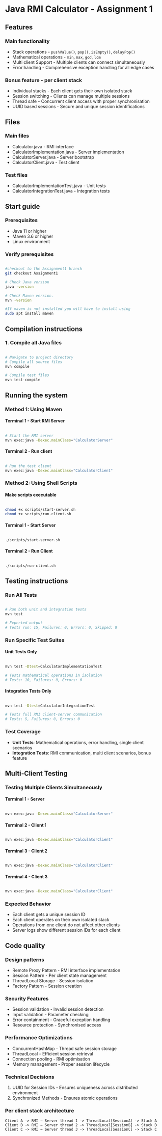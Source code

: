 # Java RMI Calculator - Assignment 1

## Features

### Main functionality
- Stack operations - `pushValue()`, `pop()`, `isEmpty()`, `delayPop()`
- Mathematical operations - `min`, `max`, `gcd`, `lcm`
- Multi client Support - Multiple clients can connect simultaneously
- Error handling - Comprehensive exception handling for all edge cases

### Bonus feature - per client stack 
- Individual stacks - Each client gets their own isolated stack
- Session switching - Clients can manage multiple sessions 
- Thread safe - Concurrent client access with proper synchronisation 
- UUID based sessions - Secure and unique session identifications 

## Files 

### Main files 

- Calculator.java - RMI interface
- CalculatorImplementation.java - Server implementation 
- CalculatorServer.java - Server bootstrap
- CalculatorClient.java - Test client

### Test files 

- CalculatorImplementationTest.java - Unit tests 
- CalculatorIntegrationTest.java - Integration tests

## Start guide

### Prerequisites
- Java 11 or higher
- Maven 3.6 or higher
- Linux environment

### Verify prerequisites
```bash

#checkout to the Assignment1 branch
git checkout Assignment1

# Check Java version
java -version

# Check Maven version.
mvn -version

#If maven is not installed you will have to install using
sudo apt install maven 
```

## Compilation instructions

### 1. Compile all Java files
```bash

# Navigate to project directory
# Compile all source files
mvn compile

# Compile test files
mvn test-compile
```

## Running the system

### Method 1: Using Maven

#### Terminal 1 - Start RMI Server
```bash

# Start the RMI server
mvn exec:java -Dexec.mainClass="CalculatorServer"

```

#### Terminal 2 - Run client
```bash

# Run the test client
mvn exec:java -Dexec.mainClass="CalculatorClient"
```

### Method 2: Using Shell Scripts

#### Make scripts executable
```bash

chmod +x scripts/start-server.sh
chmod +x scripts/run-client.sh
```

#### Terminal 1 - Start Server
```bash

./scripts/start-server.sh
```

#### Terminal 2 - Run Client
```bash

./scripts/run-client.sh
```

## Testing instructions

### Run All Tests
```bash

# Run both unit and integration tests
mvn test

# Expected output
# Tests run: 15, Failures: 0, Errors: 0, Skipped: 0
```

### Run Specific Test Suites

#### Unit Tests Only
```bash

mvn test -Dtest=CalculatorImplementationTest

# Tests mathematical operations in isolation
# Tests: 10, Failures: 0, Errors: 0
```

#### Integration Tests Only
```bash

mvn test -Dtest=CalculatorIntegrationTest

# Tests full RMI client-server communication
# Tests: 5, Failures: 0, Errors: 0
```

### Test Coverage
- **Unit Tests**: Mathematical operations, error handling, single client scenarios
- **Integration Tests**: RMI communication, multi client scenarios, bonus feature

## Multi-Client Testing

### Testing Multiple Clients Simultaneously

#### Terminal 1 - Server
```bash

mvn exec:java -Dexec.mainClass="CalculatorServer"
```

#### Terminal 2 - Client 1
```bash

mvn exec:java -Dexec.mainClass="CalculatorClient"
```

#### Terminal 3 - Client 2
```bash

mvn exec:java -Dexec.mainClass="CalculatorClient"
```

#### Terminal 4 - Client 3
```bash

mvn exec:java -Dexec.mainClass="CalculatorClient"
```

### Expected Behavior
- Each client gets a unique session ID
- Each client operates on their own isolated stack
- Operations from one client do not affect other clients
- Server logs show different session IDs for each client

## Code quality

### Design patterns
- Remote Proxy Pattern - RMI interface implementation
- Session Pattern - Per client state management
- ThreadLocal Storage - Session isolation
- Factory Pattern - Session creation

### Security Features
- Session validation - Invalid session detection
- Input validation - Parameter checking
- Error containment - Graceful exception handling
- Resource protection - Synchronised access

### Performance Optimizations
- ConcurrentHashMap - Thread safe session storage
- ThreadLocal - Efficient session retrieval
- Connection pooling - RMI optimisation
- Memory management - Proper session lifecycle

### Technical Decisions
1. UUID for Session IDs - Ensures uniqueness across distributed environment
2. Synchronized Methods - Ensures atomic operations

### Per client stack architecture
```
Client A -> RMI → Server thread 1 -> ThreadLocal[SessionA] -> Stack A
Client B -> RMI → Server thread 2 -> ThreadLocal[SessionB] -> Stack B
Client C -> RMI → Server thread 3 -> ThreadLocal[SessionC] -> Stack C
```

